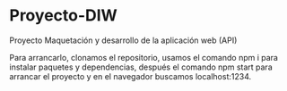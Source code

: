 # Proyecto-DIW

Proyecto Maquetación y desarrollo de la aplicación web (API)

Para arrancarlo, clonamos el repositorio, usamos  el comando npm i para instalar paquetes y dependencias, después el comando npm start para arrancar el proyecto y en el navegador buscamos localhost:1234.
